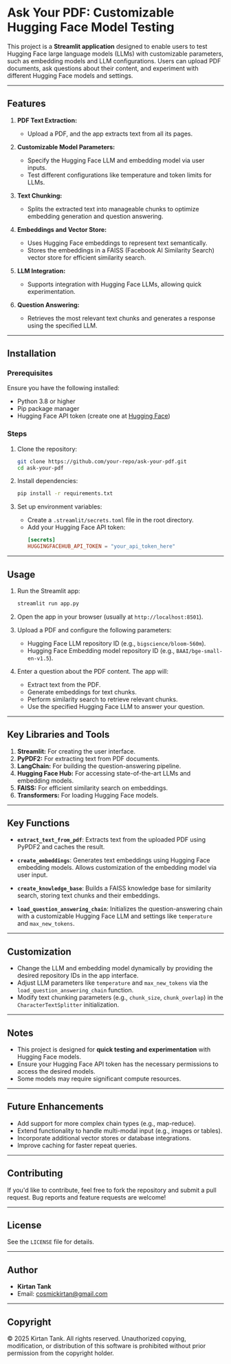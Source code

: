 # Ask Your PDF: Customizable Hugging Face Model Testing

This project is a **Streamlit application** designed to enable users to test Hugging Face large language models (LLMs) with customizable parameters, such as embedding models and LLM configurations. Users can upload PDF documents, ask questions about their content, and experiment with different Hugging Face models and settings.

---

## Features

1. **PDF Text Extraction:**
   - Upload a PDF, and the app extracts text from all its pages.

2. **Customizable Model Parameters:**
   - Specify the Hugging Face LLM and embedding model via user inputs.
   - Test different configurations like temperature and token limits for LLMs.

3. **Text Chunking:**
   - Splits the extracted text into manageable chunks to optimize embedding generation and question answering.

4. **Embeddings and Vector Store:**
   - Uses Hugging Face embeddings to represent text semantically.
   - Stores the embeddings in a FAISS (Facebook AI Similarity Search) vector store for efficient similarity search.

5. **LLM Integration:**
   - Supports integration with Hugging Face LLMs, allowing quick experimentation.

6. **Question Answering:**
   - Retrieves the most relevant text chunks and generates a response using the specified LLM.

---

## Installation

### Prerequisites
Ensure you have the following installed:
- Python 3.8 or higher
- Pip package manager
- Hugging Face API token (create one at [Hugging Face](https://huggingface.co/))

### Steps

1. Clone the repository:
   ```bash
   git clone https://github.com/your-repo/ask-your-pdf.git
   cd ask-your-pdf
   ```

2. Install dependencies:
   ```bash
   pip install -r requirements.txt
   ```

3. Set up environment variables:
   - Create a `.streamlit/secrets.toml` file in the root directory.
   - Add your Hugging Face API token:
     ```toml
     [secrets]
     HUGGINGFACEHUB_API_TOKEN = "your_api_token_here"
     ```

---

## Usage

1. Run the Streamlit app:
   ```bash
   streamlit run app.py
   ```

2. Open the app in your browser (usually at `http://localhost:8501`).

3. Upload a PDF and configure the following parameters:
   - Hugging Face LLM repository ID (e.g., `bigscience/bloom-560m`).
   - Hugging Face Embedding model repository ID (e.g., `BAAI/bge-small-en-v1.5`).

4. Enter a question about the PDF content. The app will:
   - Extract text from the PDF.
   - Generate embeddings for text chunks.
   - Perform similarity search to retrieve relevant chunks.
   - Use the specified Hugging Face LLM to answer your question.

---

## Key Libraries and Tools

1. **Streamlit:** For creating the user interface.
2. **PyPDF2:** For extracting text from PDF documents.
3. **LangChain:** For building the question-answering pipeline.
4. **Hugging Face Hub:** For accessing state-of-the-art LLMs and embedding models.
5. **FAISS:** For efficient similarity search on embeddings.
6. **Transformers:** For loading Hugging Face models.

---

## Key Functions

- **`extract_text_from_pdf`**:
  Extracts text from the uploaded PDF using PyPDF2 and caches the result.

- **`create_embeddings`**:
  Generates text embeddings using Hugging Face embedding models. Allows customization of the embedding model via user input.

- **`create_knowledge_base`**:
  Builds a FAISS knowledge base for similarity search, storing text chunks and their embeddings.

- **`load_question_answering_chain`**:
  Initializes the question-answering chain with a customizable Hugging Face LLM and settings like `temperature` and `max_new_tokens`.

---

## Customization

- Change the LLM and embedding model dynamically by providing the desired repository IDs in the app interface.
- Adjust LLM parameters like `temperature` and `max_new_tokens` via the `load_question_answering_chain` function.
- Modify text chunking parameters (e.g., `chunk_size`, `chunk_overlap`) in the `CharacterTextSplitter` initialization.

---

## Notes

- This project is designed for **quick testing and experimentation** with Hugging Face models.
- Ensure your Hugging Face API token has the necessary permissions to access the desired models.
- Some models may require significant compute resources.

---

## Future Enhancements

- Add support for more complex chain types (e.g., map-reduce).
- Extend functionality to handle multi-modal input (e.g., images or tables).
- Incorporate additional vector stores or database integrations.
- Improve caching for faster repeat queries.

---

## Contributing

If you'd like to contribute, feel free to fork the repository and submit a pull request. Bug reports and feature requests are welcome!

---

## License

See the `LICENSE` file for details.

---

## Author

- **Kirtan Tank**
- Email: [cosmickirtan@gmail.com](mailto:cosmickirtan@gmail.com)

---

## Copyright

&copy; 2025 Kirtan Tank. All rights reserved. Unauthorized copying, modification, or distribution of this software is prohibited without prior permission from the copyright holder.

